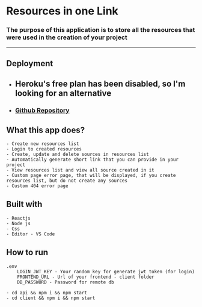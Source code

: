 # Resources in one Link

### The purpose of this application is to store all the resources that were used in the creation of your project
---
## Deployment
- ## Heroku's free plan has been disabled, so I'm looking for an alternative
- ### [Github Repository](https://github.com/ttoomas/resources-in-one-link)
## What this app does?
    - Create new resources list
    - Login to created resources
    - Create, update and delete sources in resources list
    - Automatically generate short link that you can provide in your project
    - View resources list and view all source created in it
    - Custom page error page, that will be displayed, if you create resources list, but do not create any sources
    - Custom 404 error page
## Built with
    - Reactjs
    - Node js
    - Css
    - Editor - VS Code
## How to run
    .env
        LOGIN_JWT_KEY - Your random key for generate jwt token (for login)
        FRONTEND_URL - Url of your frontend - client folder
        DB_PASSWORD - Password for remote db
    
    - cd api && npm i && npm start
    - cd client && npm i && npm start
